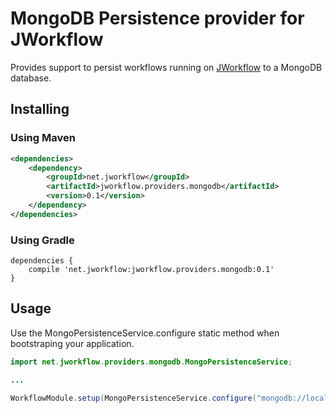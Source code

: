 # MongoDB Persistence provider for JWorkflow

Provides support to persist workflows running on [JWorkflow](../README.md) to a MongoDB database.

## Installing

### Using Maven

```xml
<dependencies>
    <dependency>
        <groupId>net.jworkflow</groupId>
        <artifactId>jworkflow.providers.mongodb</artifactId>
        <version>0.1</version>
    </dependency>
</dependencies>
```

### Using Gradle

```Gradle
dependencies { 
    compile 'net.jworkflow:jworkflow.providers.mongodb:0.1'
}
```


## Usage

Use the MongoPersistenceService.configure static method when bootstraping your application.

```java
import net.jworkflow.providers.mongodb.MongoPersistenceService;

...

WorkflowModule.setup(MongoPersistenceService.configure("mongodb://localhost:27017/jworkflow"));
```
